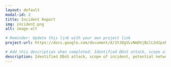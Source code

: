 ```yaml
---
layout: default
modal-id: 2
title: Incident Report
img: incident.png
alt: image-alt

# Reminder: Update this link with your own project link
project-url: https://docs.google.com/document/d/1YJ8gVLvNmDVjBzlLSd2pxRETd660LvzxhAJsYmASFls/edit?usp=sharing

# Add this description when completed: Identified DDoS attack, scope of incident, potential network vulnerabilities and protection measures, and properly documented analysis and recovery plans in order to restore normal operations and maintain alignment with NIST CSF best practices.
description: Identified DDoS attack, scope of incident, potential network vulnerabilities and protection measures, and properly documented analysis and recovery plans in order to restore normal operations and maintain alignment with NIST CSF best practices.
---
```

